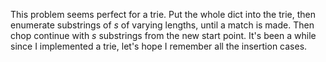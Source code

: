 This problem seems perfect for a trie. Put the whole dict into the trie, then enumerate substrings of *s* of varying lengths, until a match is made. Then chop continue with *s* substrings from the new start point. It's been a while since I implemented a trie, let's hope I remember all the insertion cases.
